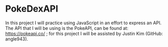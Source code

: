 # PokeDexAPI
In this project I will practice using JavaScript in an effort to express an API. The API that I will be using is the PokeAPI, can be found at:  https://pokeapi.co/  ; for this project I will be assisted by Justin Kim (GitHub: angle943).
